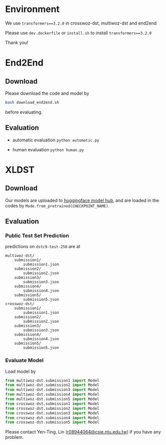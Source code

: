 # Environment

We use `transformers==3.2.0` in crosswoz-dst, multiwoz-dst and end2end

Please use `dev.dockerfile` or `install.sh` to install `transformers==3.2.0`

Thank you!

# End2End

## Download
Please download the code and model by
```bash
bash download_end2end.sh
```
before evaluating.

## Evaluation

* automatic evaluation
```python automatic.py```

* human evaluation
```python human.py```


# XLDST

## Download

Our models are uploaded to [huggingface model hub](https://huggingface.co/ytlin), and are loaded in the codes by `Mode.from_pretrained(CHECKPOINT_NAME)`.


## Evaluation

### Public Test Set Prediction
predictions on `dstc9-test-250` are at
```
multiwoz-dst/
    submission1/
        submission1.json
    submission2/
        submission2.json
    submission3/
        submission3.json
    submission4/
        submission4.json
    submission5/
        submission5.json
crosswoz-dst/
    submission1/
        submission1.json
    submission2/
        submission2.json
    submission3/
        submission3.json
    submission4/
        submission4.json
    submission5/
        submission5.json
```

### Evaluate Model
Load model by 
```python
from multiwoz-dst.submission1 import Model
from multiwoz-dst.submission2 import Model
from multiwoz-dst.submission3 import Model
from multiwoz-dst.submission4 import Model
from multiwoz-dst.submission5 import Model
from crosswoz-dst.submission1 import Model
from crosswoz-dst.submission2 import Model
from crosswoz-dst.submission3 import Model
from crosswoz-dst.submission4 import Model
from crosswoz-dst.submission5 import Model
```


Please contact Yen-Ting, Lin (r08944064@csie.ntu.edu.tw) if you have any problem.